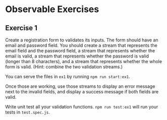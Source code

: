 # Observable Exercises

## Exercise 1

Create a registration form to validates its inputs. The form should have an email and password field. You should create a stream that represents the email field and the password field, a stream that represents whether the email is valid, a stream that represents whether the password is valid (longer than 8 characters), and a stream that represents whether the whole form is valid. (Hint: combine the two validation streams.)

You can serve the files in `ex1` by running `npm run start:ex1`.

Once those are working, use those streams to display an error message next to the invalid fields, and display a success message if both fields are valid.

Write unit test all your validation functions. `npm run test:ex1` will run your tests in `test.spec.js`.
